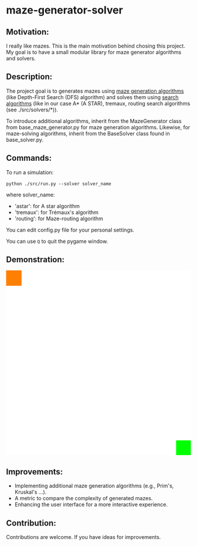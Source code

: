 # maze-generator-solver

## Motivation:
I really like mazes. This is the main motivation behind chosing this project. My goal is to have a small modular library for maze generator algorithms and solvers.

## Description:
The project goal is to generates mazes using [maze generation algorithms](https://en.wikipedia.org/wiki/Maze_generation_algorithm) (like Depth-First Search (DFS) algorithm) and solves them using [search algorithms](https://en.wikipedia.org/wiki/Maze-solving_algorithm) (like in our case A* (A STAR), tremaux, routing search algorithms (see ./src/solvers/*)).

To introduce additional algorithms, inherit from the MazeGenerator class from base_maze_generator.py for maze generation algorithms. Likewise, for maze-solving algorithms, inherit from the BaseSolver class found in base_solver.py.

## Commands:
To run a simulation:
```
python ./src/run.py --solver solver_name
```
where solver_name:
* 'astar': for A star algorithm
* 'tremaux': for Trémaux's algorithm
* 'routing': for Maze-routing algorithm

You can edit config.py file for your personal settings.

You can use `Q` to quit the pygame window.


## Demonstration:

![MAZE GENERATOR AND SOLVER](./gen_solver.gif)

## Improvements:
- Implementing additional maze generation algorithms (e.g., Prim's, Kruskal's ...).
- A metric to compare the complexity of generated mazes.
- Enhancing the user interface for a more interactive experience.

## Contribution:
Contributions are welcome. If you have ideas for improvements.

